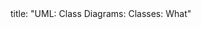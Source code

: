 <frontmatter>
title: "UML: Class Diagrams: Classes: What"
</frontmatter>

<include src="unit-inPage-asFlat.md" boilerplate />